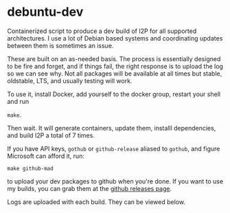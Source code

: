 # debuntu-dev
Containerized script to produce a dev build of I2P for all supported architectures.
I use a lot of Debian based systems and coordinating updates between them is
sometimes an issue.

These are built on an as-needed basis. The process is essentially designed to be
fire and forget, and if things fail, the right response is to upload the log so
we can see why. Not all packages will be available at all times but stable,
oldstable, LTS, and usually testing will work.

To use it, install Docker, add yourself to the docker group, restart your shell and
run

`make`.

Then wait. It will generate containers, update them, installl dependencies, and build
I2P a total of 7 times.

If you have API keys, `gothub` or `github-release` aliased to `gothub`, and figure
Microsoft can afford it, run:

`make github-mad`

to upload your dev packages to github when you're done. If you want to use my builds,
you can grab them at the [github releases page](https://github.com/eyedeekay/debuntu-dev/releases).

Logs are uploaded with each build. They can be viewed below.